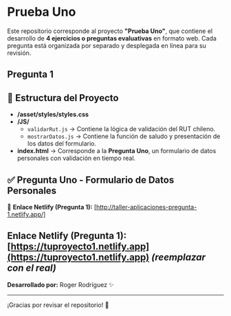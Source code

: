 # Prueba Uno 

Este repositorio corresponde al proyecto **"Prueba Uno"**, que contiene el desarrollo de **4 ejercicios o preguntas evaluativas** en formato web.
Cada pregunta está organizada por separado y desplegada en línea para su revisión.

## Pregunta 1
## 📌 Estructura del Proyecto

- **/asset/styles/styles.css**
- **/JS/**
  - `validarRut.js` → Contiene la lógica de validación del RUT chileno.
  - `mostrarDatos.js` → Contiene la función de saludo y presentación de los datos del formulario.
- **index.html** → Corresponde a la **Pregunta Uno**, un formulario de datos personales con validación en tiempo real.

## ✅ Pregunta Uno - Formulario de Datos Personales



🔗 **Enlace Netlify (Pregunta 1):** [http://taller-aplicaciones-pregunta-1.netlify.app/]

**Enlace Netlify (Pregunta 1):** [https://tuproyecto1.netlify.app](https://tuproyecto1.netlify.app) *(reemplazar con el real)*
---


**Desarrollado por:** Roger Rodríguez ✨

---

¡Gracias por revisar el repositorio! 🙌
